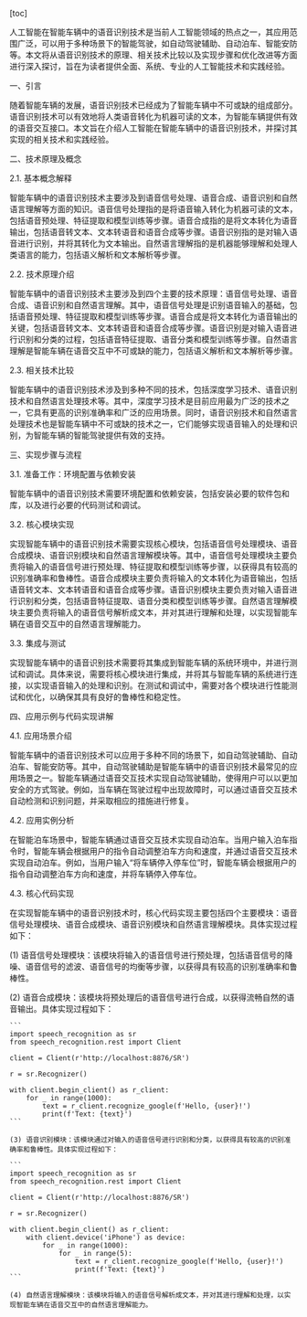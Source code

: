
[toc]                    
                
                
人工智能在智能车辆中的语音识别技术是当前人工智能领域的热点之一，其应用范围广泛，可以用于多种场景下的智能驾驶，如自动驾驶辅助、自动泊车、智能安防等。本文将从语音识别技术的原理、相关技术比较以及实现步骤和优化改进等方面进行深入探讨，旨在为读者提供全面、系统、专业的人工智能技术和实践经验。

一、引言

随着智能车辆的发展，语音识别技术已经成为了智能车辆中不可或缺的组成部分。语音识别技术可以有效地将人类语音转化为机器可读的文本，为智能车辆提供有效的语音交互接口。本文旨在介绍人工智能在智能车辆中的语音识别技术，并探讨其实现的相关技术和实践经验。

二、技术原理及概念

2.1. 基本概念解释

智能车辆中的语音识别技术主要涉及到语音信号处理、语音合成、语音识别和自然语言理解等方面的知识。语音信号处理指的是将语音输入转化为机器可读的文本，包括语音预处理、特征提取和模型训练等步骤。语音合成指的是将文本转化为语音输出，包括语音转文本、文本转语音和语音合成等步骤。语音识别指的是对输入语音进行识别，并将其转化为文本输出。自然语言理解指的是机器能够理解和处理人类语言的能力，包括语义解析和文本解析等步骤。

2.2. 技术原理介绍

智能车辆中的语音识别技术主要涉及到四个主要的技术原理：语音信号处理、语音合成、语音识别和自然语言理解。其中，语音信号处理是识别语音输入的基础，包括语音预处理、特征提取和模型训练等步骤。语音合成是将文本转化为语音输出的关键，包括语音转文本、文本转语音和语音合成等步骤。语音识别是对输入语音进行识别和分类的过程，包括语音特征提取、语音分类和模型训练等步骤。自然语言理解是智能车辆在语音交互中不可或缺的能力，包括语义解析和文本解析等步骤。

2.3. 相关技术比较

智能车辆中的语音识别技术涉及到多种不同的技术，包括深度学习技术、语音识别技术和自然语言处理技术等。其中，深度学习技术是目前应用最为广泛的技术之一，它具有更高的识别准确率和广泛的应用场景。同时，语音识别技术和自然语言处理技术也是智能车辆中不可或缺的技术之一，它们能够实现语音输入的处理和识别，为智能车辆的智能驾驶提供有效的支持。

三、实现步骤与流程

3.1. 准备工作：环境配置与依赖安装

智能车辆中的语音识别技术需要环境配置和依赖安装，包括安装必要的软件包和库，以及进行必要的代码测试和调试。

3.2. 核心模块实现

实现智能车辆中的语音识别技术需要实现核心模块，包括语音信号处理模块、语音合成模块、语音识别模块和自然语言理解模块等。其中，语音信号处理模块主要负责将输入的语音信号进行预处理、特征提取和模型训练等步骤，以获得具有较高的识别准确率和鲁棒性。语音合成模块主要负责将输入的文本转化为语音输出，包括语音转文本、文本转语音和语音合成等步骤。语音识别模块主要负责对输入语音进行识别和分类，包括语音特征提取、语音分类和模型训练等步骤。自然语言理解模块主要负责将输入的语音信号解析成文本，并对其进行理解和处理，以实现智能车辆在语音交互中的自然语言理解能力。

3.3. 集成与测试

实现智能车辆中的语音识别技术需要将其集成到智能车辆的系统环境中，并进行测试和调试。具体来说，需要将核心模块进行集成，并将其与智能车辆的系统进行连接，以实现语音输入的处理和识别。在测试和调试中，需要对各个模块进行性能测试和优化，以确保其具有良好的鲁棒性和稳定性。

四、应用示例与代码实现讲解

4.1. 应用场景介绍

智能车辆中的语音识别技术可以应用于多种不同的场景下，如自动驾驶辅助、自动泊车、智能安防等。其中，自动驾驶辅助是智能车辆中的语音识别技术最常见的应用场景之一。智能车辆通过语音交互技术实现自动驾驶辅助，使得用户可以以更加安全的方式驾驶。例如，当车辆在驾驶过程中出现故障时，可以通过语音交互技术自动检测和识别问题，并采取相应的措施进行修复。

4.2. 应用实例分析

在智能泊车场景中，智能车辆通过语音交互技术实现自动泊车。当用户输入泊车指令时，智能车辆会根据用户的指令自动调整泊车方向和速度，并通过语音交互技术实现自动泊车。例如，当用户输入“将车辆停入停车位”时，智能车辆会根据用户的指令自动调整泊车方向和速度，并将车辆停入停车位。

4.3. 核心代码实现

在实现智能车辆中的语音识别技术时，核心代码实现主要包括四个主要模块：语音信号处理模块、语音合成模块、语音识别模块和自然语言理解模块。具体实现过程如下：

(1) 语音信号处理模块：该模块将输入的语音信号进行预处理，包括语音信号的降噪、语音信号的滤波、语音信号的均衡等步骤，以获得具有较高的识别准确率和鲁棒性。

(2) 语音合成模块：该模块将预处理后的语音信号进行合成，以获得流畅自然的语音输出。具体实现过程如下：

    ```
    import speech_recognition as sr
    from speech_recognition.rest import Client
    
    client = Client(r'http://localhost:8876/SR')
    
    r = sr.Recognizer()
    
    with client.begin_client() as r_client:
        for _ in range(1000):
            text = r_client.recognize_google(f'Hello, {user}!')
            print(f'Text: {text}')
    ```

    (3) 语音识别模块：该模块通过对输入的语音信号进行识别和分类，以获得具有较高的识别准确率和鲁棒性。具体实现过程如下：

    ```
    import speech_recognition as sr
    from speech_recognition.rest import Client
    
    client = Client(r'http://localhost:8876/SR')
    
    r = sr.Recognizer()
    
    with client.begin_client() as r_client:
        with client.device('iPhone') as device:
            for _ in range(1000):
                for _ in range(5):
                    text = r_client.recognize_google(f'Hello, {user}!')
                    print(f'Text: {text}')
    ```

    (4) 自然语言理解模块：该模块将输入的语音信号解析成文本，并对其进行理解和处理，以实现智能车辆在语音交互中的自然语言理解能力。

